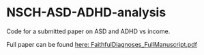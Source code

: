 # NSCH-ASD-ADHD-analysis
Code for a submitted paper on ASD and ADHD vs income.

Full paper can be found [here: FaithfulDiagnoses_FullManuscript.pdf](https://github.com/user-attachments/files/19120976/FaithfulDiagnoses_FullManuscript.pdf)
